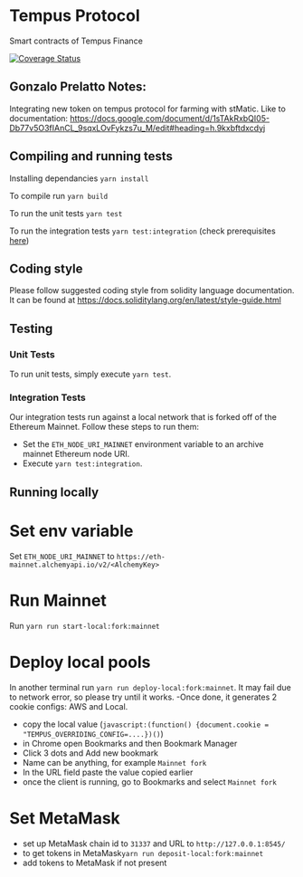 # Tempus Protocol

Smart contracts of Tempus Finance

[![Coverage Status](https://coveralls.io/repos/github/tempus-finance/tempus-protocol/badge.svg?branch=master&t=3oDH6q&kill_cache=1)](https://coveralls.io/github/tempus-finance/tempus-protocol?branch=master)

## Gonzalo Prelatto Notes:
Integrating new token on tempus protocol for farming with stMatic.
Like to documentation: https://docs.google.com/document/d/1sTAkRxbQI05-Db77v5O3fIAnCL_9sqxLOvFykzs7u_M/edit#heading=h.9kxbftdxcdyj

## Compiling and running tests

Installing dependancies `yarn install`

To compile run `yarn build`

To run the unit tests `yarn test`

To run the integration tests `yarn test:integration` (check prerequisites [here](#integration-tests))

## Coding style

Please follow suggested coding style from solidity language documentation. It can be found at https://docs.soliditylang.org/en/latest/style-guide.html

## Testing

### Unit Tests

To run unit tests, simply execute `yarn test`.

### Integration Tests

Our integration tests run against a local network that is forked off of the Ethereum Mainnet. Follow these steps to run them:

- Set the `ETH_NODE_URI_MAINNET` environment variable to an archive mainnet Ethereum node URI.
- Execute `yarn test:integration`.

## Running locally

# Set env variable

Set `ETH_NODE_URI_MAINNET` to `https://eth-mainnet.alchemyapi.io/v2/<AlchemyKey>`

# Run Mainnet

Run `yarn run start-local:fork:mainnet`

# Deploy local pools

In another terminal run `yarn run deploy-local:fork:mainnet`. It may fail due to network error, so please try until it works.
-Once done, it generates 2 cookie configs: AWS and Local.

- copy the local value (`javascript:(function() {document.cookie = "TEMPUS_OVERRIDING_CONFIG=....})()`)
- in Chrome open Bookmarks and then Bookmark Manager
- Click 3 dots and Add new bookmark
- Name can be anything, for example `Mainnet fork`
- In the URL field paste the value copied earlier
- once the client is running, go to Bookmarks and select `Mainnet fork`

# Set MetaMask

- set up MetaMask chain id to `31337` and URL to `http://127.0.0.1:8545/`
- to get tokens in MetaMask`yarn run deposit-local:fork:mainnet`
- add tokens to MetaMask if not present
